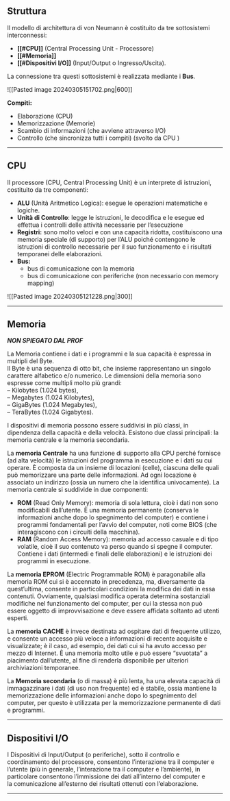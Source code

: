 ## Struttura

Il modello di architettura di von Neumann è costituito da tre sottosistemi interconnessi: 
- **[[#CPU]]** (Central Processing Unit - Processore)
- **[[#Memoria]]**
- **[[#Dispositivi I/O]]** (Input/Output o Ingresso/Uscita).  

La connessione tra questi sottosistemi è realizzata mediante i **Bus**.

![[Pasted image 20240305151702.png|600]]



**Compiti:**
- Elaborazione (CPU)
- Memorizzazione (Memorie)
- Scambio di informazioni (che avviene attraverso I/O)
- Controllo (che sincronizza tutti i compiti) (svolto da CPU )

---
## CPU
Il processore (CPU, Central Processing Unit) è un interprete di istruzioni, costituito da tre componenti:

- **ALU** (Unità Aritmetico Logica): esegue le operazioni matematiche e logiche.
- **Unità di Controllo**: legge le istruzioni, le decodifica e le esegue ed effettua i controlli delle attività necessarie per l’esecuzione
- **Registri:** sono molto veloci e con una capacità ridotta, costituiscono una memoria speciale (di supporto) per l’ALU poiché contengono le istruzioni di controllo necessarie per il suo funzionamento e i risultati temporanei delle elaborazioni.
- **Bus:**
	- bus di comunicazione con la memoria 
	- bus di comunicazione con periferiche (non necessario con memory mapping)

![[Pasted image 20240305121228.png|300]]

---
## Memoria

***NON SPIEGATO DAL PROF***

La Memoria contiene i dati e i programmi e la sua capacità è espressa in multipli del Byte.  
Il Byte è una sequenza di otto bit, che insieme rappresentano un singolo carattere alfabetico e/o numerico. Le dimensioni della memoria sono espresse come multipli molto più grandi:  
– Kilobytes (1.024 bytes),  
– Megabytes (1.024 Kilobytes),  
– GigaBytes (1.024 Megabytes),  
– TeraBytes (1.024 Gigabytes).

I dispositivi di memoria possono essere suddivisi in più classi, in dipendenza della capacità e della velocità. Esistono due classi principali: la memoria centrale e la memoria secondaria.

La **memoria Centrale** ha una funzione di supporto alla CPU perché fornisce (ad alta velocità) le istruzioni del programma in esecuzione e i dati su cui operare. È composta da un insieme di locazioni (celle), ciascuna delle quali può memorizzare una parte delle informazioni. Ad ogni locazione è associato un indirizzo (ossia un numero che la identifica univocamente). La memoria centrale si suddivide in due componenti:

- **ROM** (Read Only Memory): memoria di sola lettura, cioè i dati non sono modificabili dall’utente. È una memoria permanente (conserva le informazioni anche dopo lo spegnimento del computer) e contiene i programmi fondamentali per l’avvio del computer, noti come BIOS (che interagiscono con i circuiti della macchina).
- **RAM** (Random Access Memory): memoria ad accesso casuale e di tipo volatile, cioè il suo contenuto va perso quando si spegne il computer. Contiene i dati (intermedi e finali delle elaborazioni) e le istruzioni dei programmi in esecuzione.

La **memoria EPROM** (Electric Programmable ROM) è paragonabile alla memoria ROM cui si è accennato in precedenza, ma, diversamente da quest’ultima, consente in particolari condizioni la modifica dei dati in essa contenuti. Ovviamente, qualsiasi modifica operata determina sostanziali modifiche nel funzionamento del computer, per cui la stessa non può essere oggetto di improvvisazione e deve essere affidata soltanto ad utenti esperti.

La **memoria CACHE** è invece destinata ad ospitare dati di frequente utilizzo, e consente un accesso più veloce a informazioni di recente acquisite e visualizzate; è il caso, ad esempio, dei dati cui si ha avuto accesso per mezzo di Internet. È una memoria molto utile e può essere “svuotata” a piacimento dall’utente, al fine di renderla disponibile per ulteriori archiviazioni temporanee.

La **Memoria secondaria** (o di massa) è più lenta, ha una elevata capacità di immagazzinare i dati (di uso non frequente) ed è stabile, ossia mantiene la memorizzazione delle informazioni anche dopo lo spegnimento del computer, per questo è utilizzata per la memorizzazione permanente di dati e programmi.

---
## Dispositivi I/O

I Dispositivi di Input/Output (o periferiche), sotto il controllo e coordinamento del processore, consentono l’interazione tra il computer e l’utente (più in generale, l’interazione tra il computer e l’ambiente), in particolare consentono l’immissione dei dati all’interno del computer e la comunicazione all’esterno dei risultati ottenuti con l’elaborazione.

---